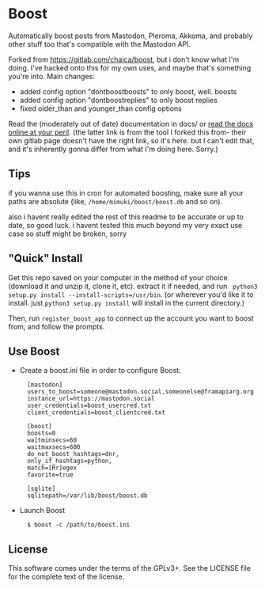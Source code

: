 # Boost

Automatically boost posts from Mastodon, Pleroma, Akkoma, and probably other stuff too that's compatible with the Mastodon API.

Forked from <https://gitlab.com/chaica/boost>, but i don't know what I'm doing. I've hacked onto this for my own uses, and maybe that's something you're into. Main changes:

- added config option "dontboostboosts" to only boost, well. boosts
- added config option "dontboostreplies" to only boost replies
- fixed older_than and younger_than config options 

Read the (moderately out of date) documentation in docs/ or [read the docs online at your peril](https://mastodonboost.readthedocs.org/en/latest/). (the latter link is from the tool I forked this from- their own gitlab page doesn't have the right link, so it's here. but I can't edit that, and it's inherently gonna differ from what I'm doing here. Sorry.)

## Tips

if you wanna use this in cron for automated boosting, make sure all your paths are absolute (like, `/home/mimuki/boost/boost.db` and so on).

also i havent really edited the rest of this readme to be accurate or up to date, so good luck. i havent tested this much beyond my very exact use case so stuff might be broken, sorry

## "Quick" Install
Get this repo saved on your computer in the method of your choice (download it and unzip it, clone it, etc). extract it if needed, and run ` python3 setup.py install --install-scripts=/usr/bin`. (or wherever you'd like it to install. just `python3 setup.py install` will install in the current directory.)

Then, run `register_boost_app` to connect up the account you want to boost from, and follow the prompts.

## Use Boost

* Create a boost.ini file in order to configure Boost:

        [mastodon]
        users_to_boost=someone@mastodon.social,someonelse@framapiarg.org
        instance_url=https://mastodon.social
        user_credentials=boost_usercred.txt
        client_credentials=boost_clientcred.txt

        [boost]
        boosts=0
        waitminsecs=60
        waitmaxsecs=600
        do_not_boost_hashtags=dnr,
        only_if_hashtags=python,
        match=[Rr]egex
        favorite=true

        [sqlite]
        sqlitepath=/var/lib/boost/boost.db

* Launch Boost

        $ boost -c /path/to/boost.ini

## License

This software comes under the terms of the GPLv3+. See the LICENSE file for the complete text of the license.
